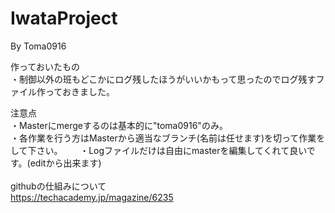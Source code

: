 # IwataProject

By Toma0916

作っておいたもの          
・制御以外の班もどこかにログ残したほうがいいかもって思ったのでログ残すファイル作っておきました。       
           
注意点  
・Masterにmergeするのは基本的に"toma0916"のみ。     
・各作業を行う方はMasterから適当なブランチ(名前は任せます)を切って作業をして下さい。              
・Logファイルだけは自由にmasterを編集してくれて良いです。(editから出来ます)                   
                   
githubの仕組みについて  
https://techacademy.jp/magazine/6235  
  
  
  
